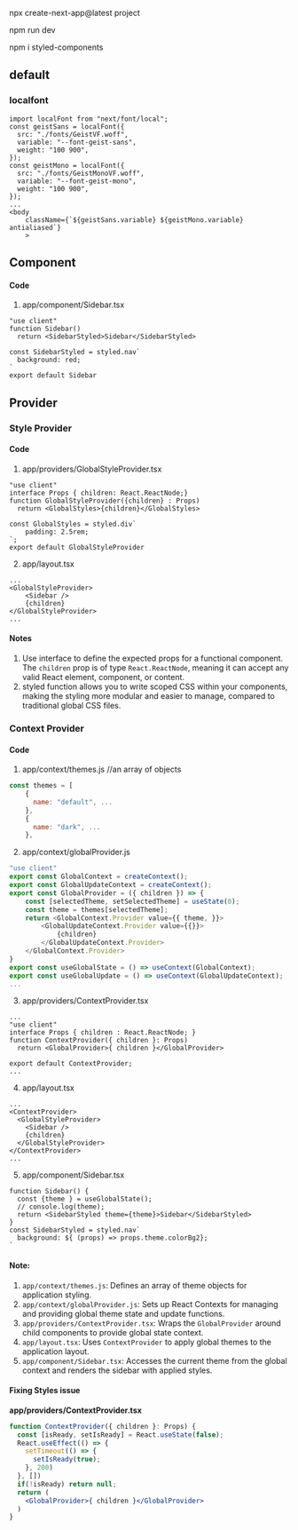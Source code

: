 npx create-next-app@latest project

npm run dev

npm i styled-components

## default
### localfont
```tsx
import localFont from "next/font/local";
const geistSans = localFont({
  src: "./fonts/GeistVF.woff",
  variable: "--font-geist-sans",
  weight: "100 900",
});
const geistMono = localFont({
  src: "./fonts/GeistMonoVF.woff",
  variable: "--font-geist-mono",
  weight: "100 900",
});
...
<body
    className={`${geistSans.variable} ${geistMono.variable} antialiased`}
    >
```


## Component
#### Code
1. app/component/Sidebar.tsx
```tsx
"use client"
function Sidebar()
  return <SidebarStyled>Sidebar</SidebarStyled>

const SidebarStyled = styled.nav`
  background: red;    
`
export default Sidebar
```

## Provider
### Style Provider
#### Code
1. app/providers/GlobalStyleProvider.tsx
```tsx
"use client"
interface Props { children: React.ReactNode;}
function GlobalStyleProvider({children} : Props)
  return <GlobalStyles>{children}</GlobalStyles>

const GlobalStyles = styled.div`
    padding: 2.5rem;
`;
export default GlobalStyleProvider
```

2. app/layout.tsx
```tsx
...
<GlobalStyleProvider>
    <Sidebar />
    {children}
</GlobalStyleProvider>
...
```
#### Notes
1.  Use interface to define the expected props for a functional component. The `children` prop is of type `React.ReactNode`, meaning it can accept any valid React element, component, or content.
2.  styled function allows you to write scoped CSS within your components, making the styling more modular and easier to manage, compared to traditional global CSS files.



### Context Provider
#### Code
1. app/context/themes.js
//an array of objects
```js
const themes = [
    {
      name: "default", ...
    },
    {
      name: "dark", ...
    },
```

2. app/context/globalProvider.js
```js
"use client"
export const GlobalContext = createContext();
export const GlobalUpdateContext = createContext();
export const GlobalProvider = ({ children }) => {
    const [selectedTheme, setSelectedTheme] = useState(0);
    const theme = themes[selectedTheme];
    return <GlobalContext.Provider value={{ theme, }}>
        <GlobalUpdateContext.Provider value={{}}>
            {children}
        </GlobalUpdateContext.Provider>
    </GlobalContext.Provider>
}
export const useGlobalState = () => useContext(GlobalContext);
export const useGlobalUpdate = () => useContext(GlobalUpdateContext);
...
```

3. app/providers/ContextProvider.tsx
```tsx
...
"use client"
interface Props { children : React.ReactNode; }
function ContextProvider({ children }: Props)
  return <GlobalProvider>{ children }</GlobalProvider>

export default ContextProvider;
...
```

4. app/layout.tsx
```tsx
...
<ContextProvider>
  <GlobalStyleProvider>
    <Sidebar />
    {children}
  </GlobalStyleProvider>
</ContextProvider>
...
```
5. app/component/Sidebar.tsx
```tsx
function Sidebar() {
  const {theme } = useGlobalState();
  // console.log(theme);
  return <SidebarStyled theme={theme}>Sidebar</SidebarStyled>
}
const SidebarStyled = styled.nav`
  background: ${ (props) => props.theme.colorBg2};
`
```

#### Note:
1. `app/context/themes.js`: Defines an array of theme objects for application styling.
2. `app/context/globalProvider.js`: Sets up React Contexts for managing and providing global theme state and update functions.
3. `app/providers/ContextProvider.tsx`: Wraps the `GlobalProvider` around child components to provide global state context.
4. `app/layout.tsx`: Uses `ContextProvider` to apply global themes to the application layout.
5. `app/component/Sidebar.tsx`: Accesses the current theme from the global context and renders the sidebar with applied styles.

#### Fixing Styles issue
__app/providers/ContextProvider.tsx__

```jsx
function ContextProvider({ children }: Props) {
  const [isReady, setIsReady] = React.useState(false);
  React.useEffect(() => {
    setTimeout(() => {
      setIsReady(true);
    }, 200)
  }, [])
  if(!isReady) return null;
  return (
    <GlobalProvider>{ children }</GlobalProvider>
  )
}
```